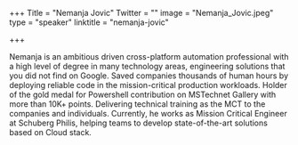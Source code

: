 +++
Title = "Nemanja Jovic"
Twitter = ""
image = "Nemanja_Jovic.jpeg"
type = "speaker"
linktitle = "nemanja-jovic"

+++

Nemanja is an ambitious driven cross-platform automation professional with a high level of degree in many technology areas, engineering solutions that you did not find on Google. Saved companies thousands of human hours by deploying reliable code in the mission-critical production workloads. Holder of the gold medal for Powershell contribution on MSTechnet Gallery with more than 10K+ points. Delivering technical training as the MCT to the companies and individuals. Currently, he works as Mission Critical Engineer at Schuberg Philis, helping teams to develop state-of-the-art solutions based on Cloud stack.